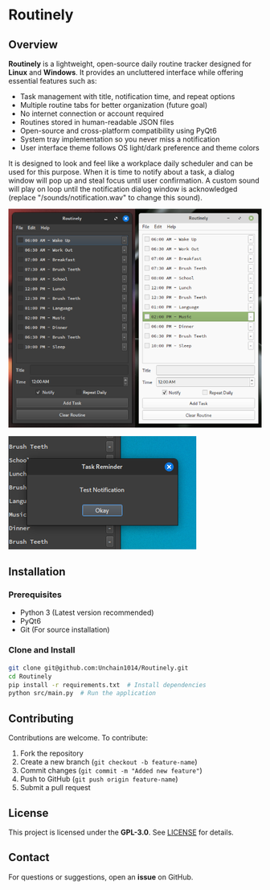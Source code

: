 # Routinely  

## Overview  
**Routinely** is a lightweight, open-source daily routine tracker designed for **Linux** and **Windows**. It provides an uncluttered interface while offering essential features such as:  
- Task management with title, notification time, and repeat options  
- Multiple routine tabs for better organization (future goal)  
- No internet connection or account required
- Routines stored in human-readable JSON files  
- Open-source and cross-platform compatibility using PyQt6  
- System tray implementation so you never miss a notification  
- User interface theme follows OS light/dark preference and theme colors  

It is designed to look and feel like a workplace daily scheduler and can be used for this purpose. When it is time to notify about a task, a dialog window will pop up and steal focus until user confirmation. A custom sound will play on loop until the notification dialog window is acknowledged (replace "/sounds/notification.wav" to change this sound).

![screenshot.png](/images/screenshot.png)

![screenshot2.png](/images/screenshot2.png)

## Installation  
### Prerequisites  
- Python 3 (Latest version recommended)  
- PyQt6  
- Git (For source installation)  

### Clone and Install  
```bash
git clone git@github.com:Unchain1014/Routinely.git
cd Routinely
pip install -r requirements.txt  # Install dependencies
python src/main.py  # Run the application
```

## Contributing  
Contributions are welcome. To contribute:  
1. Fork the repository  
2. Create a new branch (`git checkout -b feature-name`)  
3. Commit changes (`git commit -m "Added new feature"`)  
4. Push to GitHub (`git push origin feature-name`)  
5. Submit a pull request  

## License  
This project is licensed under the **GPL-3.0**. See [LICENSE](LICENSE) for details.  

## Contact  
For questions or suggestions, open an **issue** on GitHub.
